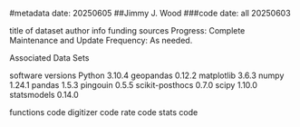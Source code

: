 #metadata date: 20250605
##Jimmy J. Wood
###code date: all 20250603

title of dataset
author info
funding sources
Progress: Complete
Maintenance and Update Frequency: As needed. 

Associated Data Sets

software versions
Python 3.10.4
geopandas 0.12.2
matplotlib 3.6.3
numpy 1.24.1
pandas 1.5.3
pingouin 0.5.5
scikit-posthocs 0.7.0
scipy 1.10.0
statsmodels 0.14.0

functions code
digitizer code
rate code
stats code
